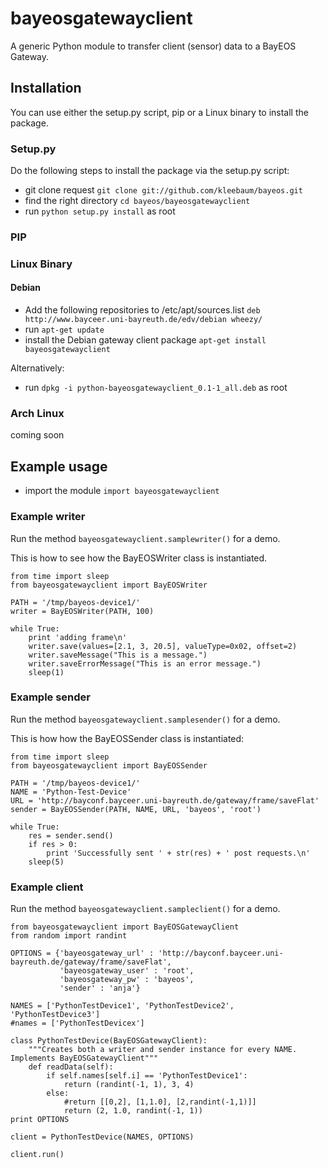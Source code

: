 # bayeosgatewayclient
A generic Python module to transfer client (sensor) data to a BayEOS Gateway.

## Installation
You can use either the setup.py script, pip or a Linux binary to install the package.

### Setup.py
Do the following steps to install the package via the setup.py script:
- git clone request ```git clone git://github.com/kleebaum/bayeos.git```
- find the right directory ```cd bayeos/bayeosgatewayclient```
- run ```python setup.py install``` as root

### PIP

### Linux Binary
#### Debian
- Add the following repositories to /etc/apt/sources.list ```deb http://www.bayceer.uni-bayreuth.de/edv/debian wheezy/```
- run ```apt-get update```
- install the Debian gateway client package ```apt-get install bayeosgatewayclient```

Alternatively:
- run ```dpkg -i python-bayeosgatewayclient_0.1-1_all.deb``` as root

### Arch Linux
coming soon

## Example usage
- import the module ```import bayeosgatewayclient```

### Example writer
Run the method ```bayeosgatewayclient.samplewriter()``` for a demo. 

This is how to see how the BayEOSWriter class is instantiated.
```
from time import sleep
from bayeosgatewayclient import BayEOSWriter

PATH = '/tmp/bayeos-device1/'
writer = BayEOSWriter(PATH, 100)

while True:
    print 'adding frame\n'
    writer.save(values=[2.1, 3, 20.5], valueType=0x02, offset=2)
    writer.saveMessage("This is a message.")
    writer.saveErrorMessage("This is an error message.")
    sleep(1)
```

### Example sender
Run the method ```bayeosgatewayclient.samplesender()``` for a demo.

This is how how the BayEOSSender class is instantiated:
```
from time import sleep
from bayeosgatewayclient import BayEOSSender

PATH = '/tmp/bayeos-device1/'
NAME = 'Python-Test-Device'
URL = 'http://bayconf.bayceer.uni-bayreuth.de/gateway/frame/saveFlat'
sender = BayEOSSender(PATH, NAME, URL, 'bayeos', 'root')

while True:
    res = sender.send()
    if res > 0:
        print 'Successfully sent ' + str(res) + ' post requests.\n'
    sleep(5)
```

### Example client
Run the method ```bayeosgatewayclient.sampleclient()``` for a demo.
```
from bayeosgatewayclient import BayEOSGatewayClient
from random import randint

OPTIONS = {'bayeosgateway_url' : 'http://bayconf.bayceer.uni-bayreuth.de/gateway/frame/saveFlat',
           'bayeosgateway_user' : 'root',
           'bayeosgateway_pw' : 'bayeos',
           'sender' : 'anja'}

NAMES = ['PythonTestDevice1', 'PythonTestDevice2', 'PythonTestDevice3']
#names = ['PythonTestDevicex']

class PythonTestDevice(BayEOSGatewayClient):
    """Creates both a writer and sender instance for every NAME. Implements BayEOSGatewayClient"""
    def readData(self):
        if self.names[self.i] == 'PythonTestDevice1':
            return (randint(-1, 1), 3, 4)
        else:
            #return [[0,2], [1,1.0], [2,randint(-1,1)]]
            return (2, 1.0, randint(-1, 1))
print OPTIONS

client = PythonTestDevice(NAMES, OPTIONS)

client.run()
```
